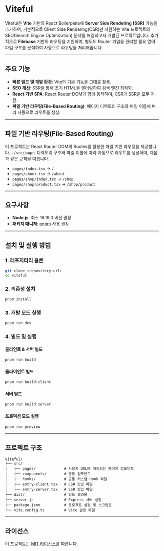 # Viteful

Viteful은 **Vite** 기반의 React Boilerplate에 **Server Side Rendering (SSR)** 기능을 추가하여, 기본적으로 Client Side Rendering(CSR)만 지원하는 Vite 프로젝트의 SEO(Search Engine Optimization) 문제를 해결하고자 개발된 프로젝트입니다. 추가적으로 **Filebase** 기반의 라우팅을 지원하여,
별도의 Router 파일을 관리할 필요 없이 파일 구조를 분석하여 자동으로 라우팅을 처리해줍니다.

---

## 주요 기능

- **빠른 빌드 및 개발 환경**: Vite의 기본 기능을 그대로 활용.
- **SEO 개선**: SSR을 통해 초기 HTML을 렌더링하여 검색 엔진 최적화.
- **React 기반 SPA**: React Router DOM과 함께 동작하며, CSR과 SSR을 모두 지원.
- **파일 기반 라우팅(File-Based Routing)**: 페이지 디렉토리 구조와 파일 이름에 따라 자동으로 라우트를 생성.

---

## 파일 기반 라우팅(File-Based Routing)

이 프로젝트는 React Router DOM의 Routes를 활용한 파일 기반 라우팅을 제공합니다. `./src/pages` 디렉토리 구조와 파일 이름에 따라 자동으로 라우트를 생성하며, 다음과 같은 규칙을 따릅니다.

- `pages/index.tsx` → `/`
- `pages/about.tsx` → `/about`
- `pages/shop/index.tsx` → `/shop`
- `pages/shop/product.tsx` → `/shop/product`

---

## 요구사항

- **Node.js**: 최소 18.19.0 버전 권장
- **패키지 매니저**: [pnpm](https://pnpm.io) 사용 권장

---

## 설치 및 실행 방법

### 1. 레포지터리 클론

```bash
git clone <repository-url>
cd viteful
```

### 2. 의존성 설치

```bash
pnpm install
```

### 3. 개발 모드 실행

```bash
pnpm run dev
```

### 4. 빌드 및 실행

#### 클라인트 & 서버 빌드

```bash
pnpm run build
```

#### 클라이언트 빌드

```bash
pnpm run build:client
```

#### 서버 빌드

```bash
pnpm run build:server
```

#### 프로덕션 모드 실행

```bash
pnpm run preview
```

---

## 프로젝트 구조

```plaintext
viteful/
├── src/
│   ├── pages/             # 사용자 URL에 매핑되는 페이지 컴포넌트
│   ├── components/        # 공통 컴포넌트
│   ├── hooks/             # 공통 커스텀 Hook 파일
│   ├── entry-client.tsx   # CSR 진입 파일
│   └── entry-server.tsx   # SSR 진입 파일
├── dist/                  # 빌드 결과물
├── server.js              # Express 서버 설정
├── package.json           # 프로젝트 설정 및 스크립트
└── vite.config.ts         # Vite 설정 파일
```

---

## 라이선스

이 프로젝트는 [MIT 라이선스](LICENSE)를 따릅니다.
